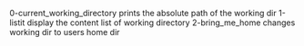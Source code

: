 0-current_working_directory prints the absolute path of the working dir
1-listit display the content list of working directory
2-bring_me_home changes working dir to users home dir
